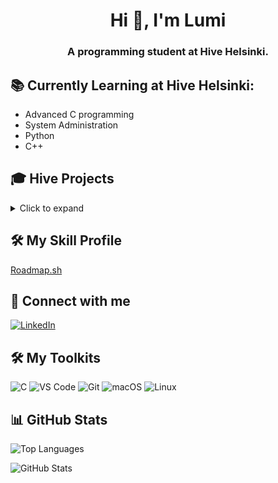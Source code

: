 <!--- <<<<<<< HEAD -->
<h1 align="center">Hi 👋, I'm Lumi</h1>
<h3 align="center">A programming student at Hive Helsinki.</h3>

## 📚 Currently Learning at Hive Helsinki:

- Advanced C programming
- System Administration
- Python
- C++ 
<!--- System Administration
- Web Development: JavaScript, Node.js, React.js
- Databases: SQL, MongoDB
- Other: Network Security, Machine Learning-->

## 🎓 Hive Projects
<details>
  <summary>Click to expand </summary>

**rank00** 

| Project | Description |
| --- | --- |
| [**libft**](https://github.com/lkilpela/libft) | A library of reproduction standard C library functions.|

**rank01** 

| Project | Description |
| --- | --- |
| [**ft\_printf**](https://github.com/lkilpela/ft_printf) | A reproduction of the printf function from C.|
| [**get\_next\_line**](https://github.com/lkilpela/ft_printf) | A function to read a file line by line.|
| [**Born2beroot**](https://github.com/lkilpela/ft_printf) | System administration with a Linux virtual machine.|

**rank02** 

| Project | Description |
| --- | --- |
| [**so\_long**](https://github.com/lkilpela/so_long) | A 2D game built in C using the MiniLibX/MLX42 graphics library.|
| [**pipex**](https://github.com/lkilpela/pipex) | An implementation of a Unix pipe command in C.|
| [**push\_swap**](https://github.com/lkilpela/push_swap) | Data sorting using two stacks in C.|

**rank03** 

| Project | Description |
| --- | --- |
| [**philosophers**](https://github.com/lkilpela/philosophers) | A multithreaded solution to the dining philosophers problem.|
| [**minishell**](https://github.com/lkilpela/minishell) | A mini shell implementation in C.|

**rank04** 

| Project | Description |
| --- | --- |
| [**...**](https://github.com/lkilpela/...) | ...|
| [**...**](https://github.com/lkilpela/...) | ...|

**rank05** 

| Project | Description |
| --- | --- |
| [**...**](https://github.com/lkilpela/...) | ...|
| [**...**](https://github.com/lkilpela/...) | ...|

**rank06** 

| Project | Description |
| --- | --- |
| [**...**](https://github.com/lkilpela/...) | ...|
| [**...**](https://github.com/lkilpela/...) | ...|
</details>

## 🛠️ My Skill Profile
[Roadmap.sh](https://roadmap.sh/u/lkilpela)

## 🤝 Connect with me
[![LinkedIn](https://img.shields.io/badge/LinkedIn-000000?style=for-the-badge&logo=linkedin&logoColor=white)](https://www.linkedin.com/in/lkilpelainen/)

## 🛠️ My Toolkits
![C](https://img.shields.io/badge/c-000000?style=for-the-badge&logo=c&logoColor=white)
![VS Code](https://img.shields.io/badge/VSCode-000000?style=for-the-badge&logo=visual-studio-code&logoColor=white)
![Git](https://img.shields.io/badge/Git-000000?style=for-the-badge&logo=git&logoColor=white)
![macOS](https://img.shields.io/badge/macOS-000000?style=for-the-badge&logo=apple&logoColor=white)
![Linux](https://img.shields.io/badge/Linux-000000?style=for-the-badge&logo=linux&logoColor=white)

## 📊 GitHub Stats

![Top Languages](https://github-readme-stats.vercel.app/api/top-langs/?username=lkilpela&layout=compact&theme=dark) 

![GitHub Stats](https://github-readme-stats.vercel.app/api?username=lkilpela&show_icons=true&theme=radical)

<!-- ![Wakatime Stats](https://github-readme-stats.vercel.app/api/wakatime?username=@018d4d23-569f-4105-bff2-bee20b7ee25c&theme=dark) -->

<!--![Streak Stats](https://github-readme-streak-stats.herokuapp.com/?user=lkilpela&theme=dark) -->

<!--
## 🛠️ My Skills

- Languages: C 
- Tools: Git, VS Code
- Systems: MacOS

=======  -->
<!-- <p align="center">
  <img src="badges/volunteerm.png" alt="ready to help"/>
</p>

<h1 align="center">
 42 Project - Badges
</h1>

<p align="center">
	<b><i>Cute little badges for the 42 curriculum projects!</i></b><br>
</p>

<p align="center">
	<img alt="GitHub code size in bytes" src="https://img.shields.io/github/languages/code-size/byaliego/42-project-badges?color=5BCFFF" />
	<img alt="License" src="https://img.shields.io/github/license/byaliego/42-project-badges?color=5BCFFF"/>
</p>

*Those images were produced as a paid freelance contract between [lrcouto](https://github.com/lrcouto) and 42 São Paulo, and, the right of use and distribution belongs to 42 São Paulo. They are not included in any kind of free-to-use license, they belong to a private entity.   Those badges are property of a private entity and should not be used willy-nilly.*

This repository is dedicated to collecting a wide variety of badges for the curriculum projects at 42 School. Whether you're a student, alumni, or simply an admirer of the school's projects, you'll find a delightful assortment of badges and covers to showcase your achievements.

Our collection features badges for various 42 curriculum projects, carefully gathered from different sources. In cases where a badge is missing or not readily available, we encourage you to contribute by adding your own designs. Feel free to put your creative skills to use and help us expand this repository!

Using these badges is easy. Simply download the images you need and integrate them into your projects, personal websites, or any other platforms where you want to display your 42 School accomplishments.

We appreciate any contributions to this repository, whether it's by adding missing badges, creating new designs, or suggesting improvements. If you have a badge to contribute, please follow the guidelines outlined in the repository.


## 📁 Structure/
* ```badges/```  Folder with all the badges from the Common Core projects
* ```covers/```  Folder with cover pages for your GitHub projects

## 🛠️ Usage

#### Forking the Repository
To start using the badges, you can fork this repository by clicking on the "Fork" button located at the top right corner of this page. This will create a copy of the repository under your own GitHub account, allowing you to make modifications and use the badges as per your needs.
#### Instructions to Use the Badges:
- Download the archives: Start by navigating to the badge folder (badges/) in this repository. You can access the folder by clicking here.
- Choose the desired badge: Browse through the collection of badges and select the ones you want to use in your projects.
- Integrate the badges: Download the badge image files to your local machine by clicking on each badge and selecting the "Download" option. Make sure to remember the location where you save the files. <br>

Once you have downloaded the badge files, you can integrate them into your projects or platforms of choice. Add them to your project documentation, GitHub repositories, personal websites...


### ⭐ Badges

The badges displayed below are part of the game mechanics implemented at 42São Paulo, where students unlock badges after each achievement within the 42 Common Core universe. The badge design can vary between "mandatory" and "bonus" badges.

| Project       |                    Badge                     |                        With Bonus                        |
| :------------  | :------------------------------------------: | :------------------------------------------------------: |
| libft          |         ![libft](./badges/libfte.png)        |         ![libft-bonus](./badges/libftm.png)             |
| get_next_line  | ![get_next_line](./badges/get_next_linee.png)| ![get_next_line-bonus](./badges/get_next_linem.png)     |
| born2beroot    |   ![born2beroot](./badges/born2beroote.png)  |   ![born2beroot-bonus](./badges/born2berootm.png)       |
| ft_printf      |     ![ft_printf](./badges/ft_printfe.png)    |     ![ft_printf-bonus](./badges/ft_printfm.png)         |
| minitalk       |     ![minitalk](./badges/minitalke.png)      |      ![minitalk-bonus](./badges/minitalkm.png)          |
| pipex          |      ![pipex](./badges/pipexe.png)           |         ![pipex-bonus](./badges/pipexm.png)             |
| so_long        |      ![so_long](./badges/so_longe.png)       |       ![so_long-bonus](./badges/so_longm.png)           |
| fdf            |      ![fdf](./badges/fdfe.png)               |       ![fdf-bonus](./badges/fdfm.png)                   |
| fractol        |      ![fractol](./badges/fract-ole.png)      |       ![fractol-bonus](./badges/fract-olm.png)          |
| push_swap      |     ![push_swap](./badges/push_swape.png)    |     ![push_swap-bonus](./badges/push_swapm.png)         |
| philosophers   |  ![philosophers](./badges/philosopherse.png) |  ![philosophers-bonus](./badges/philosophersm.png)      |
| minishell      |     ![minishell](./badges/minishelle.png)    |     ![minishell-bonus](./badges/minishellm.png)         |
| netpratice     |     ![netpratice](./badges/netpracticee.png) |     ![netpratice-bonus](./badges/netpracticem.png)      |
| cub3d          |     ![cub3d](./badges/cub3de.png)            |     ![cub3d-bonus](./badges/cub3dm.png)                |
| minirt         |     ![minirt](./badges/minirte.png)          |     ![minirt-bonus](./badges/minirtm.png)              |
| cpp            |     ![cpp](./badges/cppe.png)                |     ![cpp-bonus](./badges/cppm.png)                    |
| ft_containers  |![ft_containers](./badges/ft_containerse.png) |     ![ft_containers](./badges/ft_containersm.png)      |
| inception      |  ![inception](./badges/inceptione.png)       |     ![inception-bonus](./badges/inceptionm.png)        |
| webserv        |  ![webserver](./badges/webserve.png)         |     ![webserver-bonus](./badges/webservm.png)          |
| ft_irc         |  ![ft_irc](./badges/ft_irce.png)             |     ![ft_irc-bonus](./badges/ft_ircm.png)              |
| ft_transcendence |  ![ft_transcendence](./badges/ft_transcendencee.png) |     ![ft_transcendence-bonus](./badges/ft_transcendencem.png)    |


### ⭐ Badges : Plus

| Project       |                    Badge                     |                        With Bonus                        |
| :------------  | :------------------------------------------: | :------------------------------------------------------: |
| Human Coder    |    ![libft](./badges/common_coren.png)       |     ![libft-bonus](./badges/common_coree.png)           |
| Creator    |    ![libft](./badges/entrepreneure.png)       |     ![libft-bonus](./badges/entrepreneurm.png)           |
| Events    |    ![libft](./badges/eventse.png)       |     ![libft-bonus](./badges/eventsm.png)           |
| P2P Master    |    ![libft](./badges/evaluatione.png)       |     ![libft-bonus](./badges/evaluationm.png)           |
| Helper    |    ![libft](./badges/volunteere.png)       |     ![libft-bonus](./badges/volunteerm.png)           |
| Voxotron    |    ![libft](./badges/voxotrone.png)       |     ![libft-bonus](./badges/voxotronm.png)           |

---

### 🌠 Cover Pages

A cover page design for your projects da 42 School.

| Project       |            Cover Pages             |                           With Bonus                           |
| :------------ | :--------------------------------: | :------------------------------------------------------------: |
| libft         | ![libft](./covers/cover-libft.png) |         ![libft-bonus](./covers/cover-libft-bonus.png)         |
| get_next_line | ![get_next_line](./covers/cover-get_next_line.png) | ![get_next_line-bonus](./covers/cover-get_next_line-bonus.png) |
| ft_printf     | ![ft_printf](./covers/cover-ft_printf.png) | ![ft_printf-bonus](./covers/cover-ft_printf-bonus.png)     |
| born2beroot   | ![born2beroot](./covers/cover-born2beroot.png) | ![born2beroot-bonus](./covers/cover-born2beroot-bonus.png)   |
| push_swap     | ![push_swap](./covers/cover-push_swap.png) | ![push_swap-bonus](./covers/cover-push_swap-bonus.png)     |
| so_long       | ![so_long](./covers/cover-so_long.png) | ![so_long-bonus](./covers/cover-so_long-bonus.png)       |
| minitalk      | ![minitalk](./covers/cover-minitalk.png) | ![minitalk-bonus](./covers/cover-minitalk-bonus.png)      |
| pipex         | ![pipex](./covers/cover-pipex.png) | ![pipex-bonus](./covers/cover-pipex-bonus.png)      |
| philosophers  | ![philosophers](./covers/cover-philosophers.png) | ![philosophers-bonus](./covers/cover-philosophers-bonus.png)  |
| minishell     | ![minishell](./covers/cover-minishell.png) | ![minishell-bonus](./covers/cover-minishell-bonus.png)     |
| netpractice   | ![net_practice](./covers/cover-net_practice.png) | ![net_practice-bonus](./covers/cover-net_practice-bonus.png)  |
| cub3d         | ![cub3d](./covers/cover-cub3d.png) | ![cub3d-bonus](./covers/cover-cub3d-bonus.png)         |


## 📋 Issues
Feel free to open an issue if you find a bug or have a suggestion, so we can discuss the best way to improve or fix it.

## 📜  License
This project is made under the MIT license, for more information about its possible use, modification, and sharing, [click here](LICENSE).

<p align="center"> Developed by cadets for cadets. </p>
>>>>>>> subtree_repo/main -->
